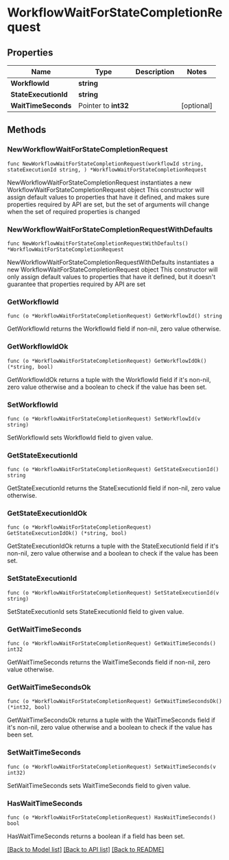 # WorkflowWaitForStateCompletionRequest

## Properties

Name | Type | Description | Notes
------------ | ------------- | ------------- | -------------
**WorkflowId** | **string** |  | 
**StateExecutionId** | **string** |  | 
**WaitTimeSeconds** | Pointer to **int32** |  | [optional] 

## Methods

### NewWorkflowWaitForStateCompletionRequest

`func NewWorkflowWaitForStateCompletionRequest(workflowId string, stateExecutionId string, ) *WorkflowWaitForStateCompletionRequest`

NewWorkflowWaitForStateCompletionRequest instantiates a new WorkflowWaitForStateCompletionRequest object
This constructor will assign default values to properties that have it defined,
and makes sure properties required by API are set, but the set of arguments
will change when the set of required properties is changed

### NewWorkflowWaitForStateCompletionRequestWithDefaults

`func NewWorkflowWaitForStateCompletionRequestWithDefaults() *WorkflowWaitForStateCompletionRequest`

NewWorkflowWaitForStateCompletionRequestWithDefaults instantiates a new WorkflowWaitForStateCompletionRequest object
This constructor will only assign default values to properties that have it defined,
but it doesn't guarantee that properties required by API are set

### GetWorkflowId

`func (o *WorkflowWaitForStateCompletionRequest) GetWorkflowId() string`

GetWorkflowId returns the WorkflowId field if non-nil, zero value otherwise.

### GetWorkflowIdOk

`func (o *WorkflowWaitForStateCompletionRequest) GetWorkflowIdOk() (*string, bool)`

GetWorkflowIdOk returns a tuple with the WorkflowId field if it's non-nil, zero value otherwise
and a boolean to check if the value has been set.

### SetWorkflowId

`func (o *WorkflowWaitForStateCompletionRequest) SetWorkflowId(v string)`

SetWorkflowId sets WorkflowId field to given value.


### GetStateExecutionId

`func (o *WorkflowWaitForStateCompletionRequest) GetStateExecutionId() string`

GetStateExecutionId returns the StateExecutionId field if non-nil, zero value otherwise.

### GetStateExecutionIdOk

`func (o *WorkflowWaitForStateCompletionRequest) GetStateExecutionIdOk() (*string, bool)`

GetStateExecutionIdOk returns a tuple with the StateExecutionId field if it's non-nil, zero value otherwise
and a boolean to check if the value has been set.

### SetStateExecutionId

`func (o *WorkflowWaitForStateCompletionRequest) SetStateExecutionId(v string)`

SetStateExecutionId sets StateExecutionId field to given value.


### GetWaitTimeSeconds

`func (o *WorkflowWaitForStateCompletionRequest) GetWaitTimeSeconds() int32`

GetWaitTimeSeconds returns the WaitTimeSeconds field if non-nil, zero value otherwise.

### GetWaitTimeSecondsOk

`func (o *WorkflowWaitForStateCompletionRequest) GetWaitTimeSecondsOk() (*int32, bool)`

GetWaitTimeSecondsOk returns a tuple with the WaitTimeSeconds field if it's non-nil, zero value otherwise
and a boolean to check if the value has been set.

### SetWaitTimeSeconds

`func (o *WorkflowWaitForStateCompletionRequest) SetWaitTimeSeconds(v int32)`

SetWaitTimeSeconds sets WaitTimeSeconds field to given value.

### HasWaitTimeSeconds

`func (o *WorkflowWaitForStateCompletionRequest) HasWaitTimeSeconds() bool`

HasWaitTimeSeconds returns a boolean if a field has been set.


[[Back to Model list]](../README.md#documentation-for-models) [[Back to API list]](../README.md#documentation-for-api-endpoints) [[Back to README]](../README.md)



